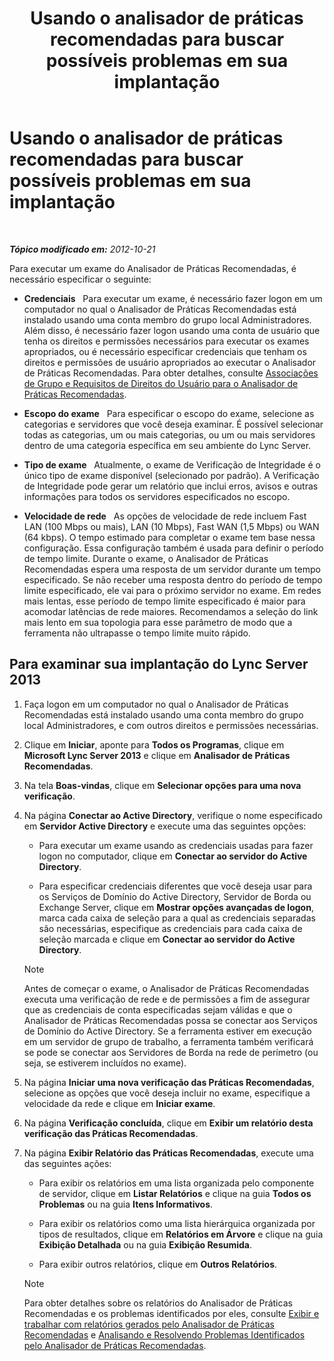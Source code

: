 ﻿---
title: Usando o analisador de práticas recomendadas para buscar possíveis problemas em sua implantação
TOCTitle: Usando o analisador de práticas recomendadas para buscar possíveis problemas em sua implantação
ms:assetid: 09c84509-dc91-4e7b-882b-3c467b6b026d
ms:mtpsurl: https://technet.microsoft.com/pt-br/library/Gg591343(v=OCS.15)
ms:contentKeyID: 49305824
ms.date: 05/19/2016
mtps_version: v=OCS.15
ms.translationtype: HT
---

# Usando o analisador de práticas recomendadas para buscar possíveis problemas em sua implantação

 

_**Tópico modificado em:** 2012-10-21_

Para executar um exame do Analisador de Práticas Recomendadas, é necessário especificar o seguinte:

  - **Credenciais**   Para executar um exame, é necessário fazer logon em um computador no qual o Analisador de Práticas Recomendadas está instalado usando uma conta membro do grupo local Administradores. Além disso, é necessário fazer logon usando uma conta de usuário que tenha os direitos e permissões necessários para executar os exames apropriados, ou é necessário especificar credenciais que tenham os direitos e permissões de usuário apropriados ao executar o Analisador de Práticas Recomendadas. Para obter detalhes, consulte [Associações de Grupo e Requisitos de Direitos do Usuário para o Analisador de Práticas Recomendadas](lync-server-2013-group-memberships-and-user-rights-requirements-for-best-practices-analyzer.md).

  - **Escopo do exame**   Para especificar o escopo do exame, selecione as categorias e servidores que você deseja examinar. É possível selecionar todas as categorias, um ou mais categorias, ou um ou mais servidores dentro de uma categoria específica em seu ambiente do Lync Server.

  - **Tipo de exame**   Atualmente, o exame de Verificação de Integridade é o único tipo de exame disponível (selecionado por padrão). A Verificação de Integridade pode gerar um relatório que inclui erros, avisos e outras informações para todos os servidores especificados no escopo.

  - **Velocidade de rede**   As opções de velocidade de rede incluem Fast LAN (100 Mbps ou mais), LAN (10 Mbps), Fast WAN (1,5 Mbps) ou WAN (64 kbps). O tempo estimado para completar o exame tem base nessa configuração. Essa configuração também é usada para definir o período de tempo limite. Durante o exame, o Analisador de Práticas Recomendadas espera uma resposta de um servidor durante um tempo especificado. Se não receber uma resposta dentro do período de tempo limite especificado, ele vai para o próximo servidor no exame. Em redes mais lentas, esse período de tempo limite especificado é maior para acomodar latências de rede maiores. Recomendamos a seleção do link mais lento em sua topologia para esse parâmetro de modo que a ferramenta não ultrapasse o tempo limite muito rápido.

## Para examinar sua implantação do Lync Server 2013

1.  Faça logon em um computador no qual o Analisador de Práticas Recomendadas está instalado usando uma conta membro do grupo local Administradores, e com outros direitos e permissões necessárias.

2.  Clique em **Iniciar**, aponte para **Todos os Programas**, clique em **Microsoft Lync Server 2013** e clique em **Analisador de Práticas Recomendadas**.

3.  Na tela **Boas-vindas**, clique em **Selecionar opções para uma nova verificação**.

4.  Na página **Conectar ao Active Directory**, verifique o nome especificado em **Servidor Active Directory** e execute uma das seguintes opções:
    
      - Para executar um exame usando as credenciais usadas para fazer logon no computador, clique em **Conectar ao servidor do Active Directory**.
    
      - Para especificar credenciais diferentes que você deseja usar para os Serviços de Domínio do Active Directory, Servidor de Borda ou Exchange Server, clique em **Mostrar opções avançadas de logon**, marca cada caixa de seleção para a qual as credenciais separadas são necessárias, especifique as credenciais para cada caixa de seleção marcada e clique em **Conectar ao servidor do Active Directory**.
    
    > [!note]  
    > Antes de começar o exame, o Analisador de Práticas Recomendadas executa uma verificação de rede e de permissões a fim de assegurar que as credenciais de conta especificadas sejam válidas e que o Analisador de Práticas Recomendadas possa se conectar aos Serviços de Domínio do Active Directory. Se a ferramenta estiver em execução em um servidor de grupo de trabalho, a ferramenta também verificará se pode se conectar aos Servidores de Borda na rede de perímetro (ou seja, se estiverem incluídos no exame).

5.  Na página **Iniciar uma nova verificação das Práticas Recomendadas**, selecione as opções que você deseja incluir no exame, especifique a velocidade da rede e clique em **Iniciar exame**.

6.  Na página **Verificação concluída**, clique em **Exibir um relatório desta verificação das Práticas Recomendadas**.

7.  Na página **Exibir Relatório das Práticas Recomendadas**, execute uma das seguintes ações:
    
      - Para exibir os relatórios em uma lista organizada pelo componente de servidor, clique em **Listar Relatórios** e clique na guia **Todos os Problemas** ou na guia **Itens Informativos**.
    
      - Para exibir os relatórios como uma lista hierárquica organizada por tipos de resultados, clique em **Relatórios em Árvore** e clique na guia **Exibição Detalhada** ou na guia **Exibição Resumida**.
    
      - Para exibir outros relatórios, clique em **Outros Relatórios**.
    
    > [!note]  
    > Para obter detalhes sobre os relatórios do Analisador de Práticas Recomendadas e os problemas identificados por eles, consulte <a href="lync-server-2013-viewing-and-working-with-reports-created-by-best-practices-analyzer.md">Exibir e trabalhar com relatórios gerados pelo Analisador de Práticas Recomendadas</a> e <a href="lync-server-2013-analyzing-and-resolving-issues-identified-by-best-practices-analyzer.md">Analisando e Resolvendo Problemas Identificados pelo Analisador de Práticas Recomendadas</a>.
